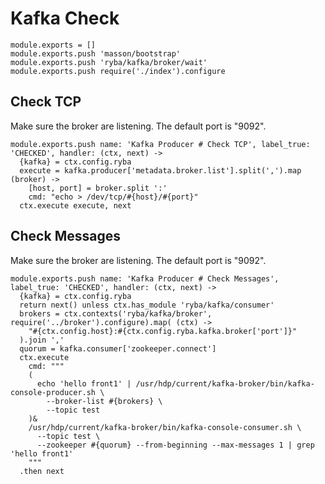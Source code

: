 
# Kafka Check

    module.exports = []
    module.exports.push 'masson/bootstrap'
    module.exports.push 'ryba/kafka/broker/wait'
    module.exports.push require('./index').configure

## Check TCP

Make sure the broker are listening. The default port is "9092".

    module.exports.push name: 'Kafka Producer # Check TCP', label_true: 'CHECKED', handler: (ctx, next) ->
      {kafka} = ctx.config.ryba
      execute = kafka.producer['metadata.broker.list'].split(',').map (broker) ->
        [host, port] = broker.split ':'
        cmd: "echo > /dev/tcp/#{host}/#{port}"
      ctx.execute execute, next

## Check Messages

Make sure the broker are listening. The default port is "9092".

    module.exports.push name: 'Kafka Producer # Check Messages', label_true: 'CHECKED', handler: (ctx, next) ->
      {kafka} = ctx.config.ryba
      return next() unless ctx.has_module 'ryba/kafka/consumer'
      brokers = ctx.contexts('ryba/kafka/broker', require('../broker').configure).map( (ctx) ->
        "#{ctx.config.host}:#{ctx.config.ryba.kafka.broker['port']}"
      ).join ','
      quorum = kafka.consumer['zookeeper.connect']
      ctx.execute
        cmd: """
        (
          echo 'hello front1' | /usr/hdp/current/kafka-broker/bin/kafka-console-producer.sh \
            --broker-list #{brokers} \
            --topic test
        )&
        /usr/hdp/current/kafka-broker/bin/kafka-console-consumer.sh \
          --topic test \
          --zookeeper #{quorum} --from-beginning --max-messages 1 | grep 'hello front1'
        """
      .then next

